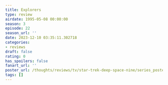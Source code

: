 ```yaml
---
title: Explorers
type: review
airdate: 1995-05-08 00:00:00
season: 3
episode: 22
season_url: ''
date: 2023-12-10 03:35:11.302718
categories:
- reviews
draft: false
rating: 0
has_spoilers: false
fanart_url: ''
poster_url: /thoughts/reviews/tv/star-trek-deep-space-nine/series_poster.jpg
tags: []
---
```


